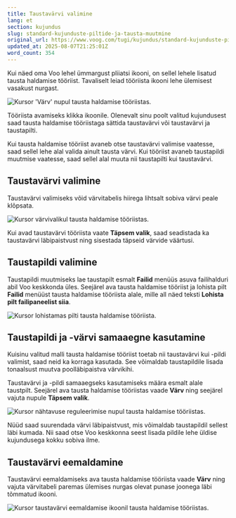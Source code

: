 ```yaml
---
title: Taustavärvi valimine
lang: et
section: kujundus
slug: standard-kujunduste-piltide-ja-tausta-muutmine
original_url: https://www.voog.com/tugi/kujundus/standard-kujunduste-piltide-ja-tausta-muutmine
updated_at: 2025-08-07T21:25:01Z
word_count: 354
---
```

Kui näed oma Voo lehel ümmargust pliiatsi ikooni, on sellel lehele lisatud tausta haldamise tööriist. Tavaliselt leiad tööriista ikooni lehe ülemisest vasakust nurgast.  

![Kursor 'Värv' nupul tausta haldamise tööriistas.](https://media.voog.com/0000/0036/2183/photos/Taustav%C3%A4rvid_ja_pildid_block.webp "Kursor 'Värv' nupul tausta haldamise tööriistas.")

Tööriista avamiseks klikka ikoonile. Olenevalt sinu poolt valitud kujundusest saad tausta haldamise tööriistaga sättida taustavärvi või taustavärvi ja taustapilti.

  

Kui tausta haldamise tööriist avaneb otse taustavärvi valimise vaatesse, saad sellel lehe alal valida ainult tausta värvi. Kui tööriist avaneb taustapildi muutmise vaatesse, saad sellel alal muuta nii taustapilti kui taustavärvi.

## Taustavärvi valimine

Taustavärvi valimiseks võid värvitabelis hiirega lihtsalt sobiva värvi peale klõpsata.

![Kursor värvivalikul tausta haldamise tööriistas.](https://media.voog.com/0000/0036/2183/photos/Taustav%C3%A4rvid_ja_pildid_2_block.webp "Kursor värvivalikul tausta haldamise tööriistas.")

Kui avad taustavärvi tööriista vaate **Täpsem valik**, saad seadistada ka taustavärvi läbipaistvust ning sisestada täpseid värvide väärtusi.

## Taustapildi valimine

Taustapildi muutmiseks lae taustapilt esmalt **Failid** menüüs asuva failihalduri abil Voo keskkonda üles. Seejärel ava tausta haldamise tööriist ja lohista pilt **Failid** menüüst tausta haldamise tööriista alale, mille all näed teksti **Lohista pilt failipaneelist siia**.

![Kursor lohistamas pilti tausta haldamise tööriista.](https://media.voog.com/0000/0036/2183/photos/Taustapildid_ja_varvid_3_block.webp "Kursor lohistamas pilti tausta haldamise tööriista.")

## Taustapildi ja -värvi samaaegne kasutamine

Kuisinu valitud malli tausta haldamise tööriist toetab nii taustavärvi kui -pildi valimist, saad neid ka korraga kasutada. See võimaldab taustapildile lisada tonaalsust muutva poolläbipaistva värvikihi.

Taustavärvi ja -pildi samaaegseks kasutamiseks määra esmalt alale taustpilt. Seejärel ava tausta haldamise tööriistas vaade **Värv** ning seejärel vajuta nupule **Täpsem valik**.

![Kursor nähtavuse reguleerimise nupul tausta haldamise tööriistas.](https://media.voog.com/0000/0036/2183/photos/Taustapildid_ja_varvid_4_block.webp "Kursor nähtavuse reguleerimise nupul tausta haldamise tööriistas.")

Nüüd saad suurendada värvi läbipaistvust, mis võimaldab taustapildil sellest läbi kumada. Nii saad otse Voo keskkonna seest lisada pildile lehe üldise kujundusega kokku sobiva ilme.

## Taustavärvi eemaldamine

Taustavärvi eemaldamiseks ava tausta haldamise tööriista vaade **Värv** ning vajuta värvitabeli paremas ülemises nurgas olevat punase joonega läbi tõmmatud ikooni.

![Kursor taustavärvi eemaldamise ikoonil tausta haldamise tööriistas.](https://media.voog.com/0000/0036/2183/photos/Taustapildid_ja_varvid_5_block.webp "Kursor taustavärvi eemaldamise ikoonil tausta haldamise tööriistas.")
